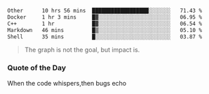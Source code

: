 <!--START_SECTION:waka-->

```txt
Other      10 hrs 56 mins  ██████████████████░░░░░░░   71.43 %
Docker     1 hr 3 mins     █▓░░░░░░░░░░░░░░░░░░░░░░░   06.95 %
C++        1 hr            █▓░░░░░░░░░░░░░░░░░░░░░░░   06.54 %
Markdown   46 mins         █▒░░░░░░░░░░░░░░░░░░░░░░░   05.10 %
Shell      35 mins         █░░░░░░░░░░░░░░░░░░░░░░░░   03.87 %
```

<!--END_SECTION:waka--> 
> The graph is not the goal, but impact is.

### Quote of the Day
When the code whispers,then bugs echo
